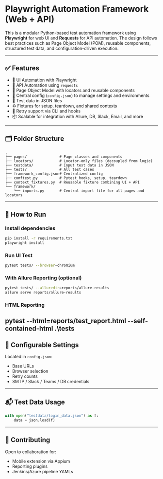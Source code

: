 # Playwright Automation Framework (Web + API)

This is a modular Python-based test automation framework using **Playwright** for web UI and **Requests** for API automation. The design follows best practices such as Page Object Model (POM), reusable components, structured test data, and configuration-driven execution.

---

## ✅ Features

- 🧪 UI Automation with Playwright
- 🔗 API Automation using `requests`
- 📄 Page Object Model with locators and reusable components
- 🧰 Central config (`config.json`) to manage settings and environments
- 🧪 Test data in JSON files
- ♻️ Fixtures for setup, teardown, and shared contexts
- 🔁 Retry support via CLI and hooks
- 📦 Scalable for integration with Allure, DB, Slack, Email, and more

---

## 🗂 Folder Structure

```
.
├── pages/               # Page classes and components
├── locators/            # Locator-only files (decoupled from logic)
├── testdata/            # Input test data in JSON
├── tests/               # All test cases
├── framework_config.json# Centralized config
├── conftest.py          # Pytest hooks, setup, teardown
├── context_fixtures.py  # Reusable fixture combining UI + API
└── framework/
    └── imports.py       # Central import file for all pages and locators
```

---

## 🚀 How to Run

### Install dependencies
```bash
pip install -r requirements.txt
playwright install
```

### Run UI Test
```bash
pytest tests/ --browser=chromium
```

### With Allure Reporting (optional)
```bash
pytest tests/ --alluredir=reports/allure-results
allure serve reports/allure-results
```

### HTML Reporting
pytest --html=reports/test_report.html --self-contained-html .\tests
---

## 🔧 Configurable Settings

Located in `config.json`:
- Base URLs
- Browser selection
- Retry counts
- SMTP / Slack / Teams / DB credentials

---

## 📬 Test Data Usage

```python
with open("testdata/login_data.json") as f:
    data = json.load(f)
```

---

## 🤝 Contributing

Open to collaboration for:
- Mobile extension via Appium
- Reporting plugins
- Jenkins/Azure pipeline YAMLs